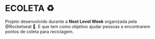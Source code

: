 # ECOLETA ♻ 
Projeto desenvolvido durante a **Next Level Week** organizada pela @Rocketseat 🚀. E que tem como objetivo ajudar pessoas a encontrarem pontos de coleta para reciclagem.
